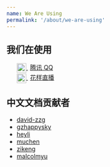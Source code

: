 ```yaml
---
name: We Are Using
permalink: '/about/we-are-using'
---
```


## 我们在使用

<ul>
	<li style="list-style: none;">
		<a href="//im.qq.com/" target="_blank">
			<img src="/assets/qq.png" alt="Tencent QQ" style="height: 22px;vertical-align: middle;"/>
			<span style="margin-left: 5px;">腾讯 QQ</span>
		</a>
	</li>
	<li style="list-style: none;">
		<a href="//huayang.qq.com/" target="_blank">
			<img src="/assets/huayang.png" alt="Huayang Live" style="height: 22px;vertical-align: middle;"/>
			<span style="margin-left: 5px;">花样直播</span>
		</a>
	</li>
</ul>

## 中文文档贡献者
- [david-zzg](https://github.com/David-zzg)
- [gzhappysky](http://www.github.com/gzhappysky)
- [heyli](http://www.github.com/lcxfs1991)
- [muchen](https://github.com/tao1991123)
- [zikeng](https://github.com/zikeng)
- [malcolmyu](https://github.com/malcolmyu)
